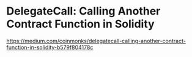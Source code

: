 # DelegateCall: Calling Another Contract Function in Solidity

https://medium.com/coinmonks/delegatecall-calling-another-contract-function-in-solidity-b579f804178c
